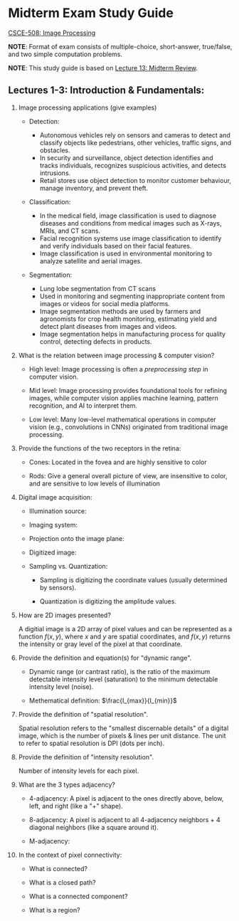 # Midterm Exam Study Guide
[CSCE-508: Image Processing](../README.md)

**NOTE**: Format of exam consists of multiple-choice, short-answer, true/false, and two simple computation problems.

**NOTE**: This study guide is based on [Lecture 13: Midterm Review](../_lectures_/13_Midterm-Review.pdf).

## Lectures 1-3: Introduction & Fundamentals:
1. Image processing applications (give examples)

    * Detection:
        * Autonomous vehicles rely on sensors and cameras to detect and classify objects like pedestrians, other vehicles, traffic signs, and obstacles.
        * In security and surveillance, object detection identifies and tracks individuals, recognizes suspicious activities, and detects intrusions.
        * Retail stores use object detection to monitor customer behaviour, manage inventory, and prevent theft.

    * Classification: 
        * In the medical field, image classification is used to diagnose diseases and conditions from medical images such as X-rays, MRIs, and CT scans.
        * Facial recognition systems use image classification to identify and verify individuals based on their facial features.
        * Image classification is used in environmental monitoring to analyze satellite and aerial images.

    * Segmentation:
        * Lung lobe segmentation from CT scans
        * Used in monitoring and segmenting inappropriate content from images or videos for social media platforms.
        * Image segmentation methods are used by farmers and agronomists for crop health monitoring, estimating yield and detect plant diseases from images and videos.
        * Image segmentation helps in manufacturing process for quality control, detecting defects in products.

2. What is the relation between image processing & computer vision?

    * High level: Image processing is often a *preprocessing step* in computer vision.

    * Mid level: Image processing provides foundational tools for refining images, while computer vision applies machine learning, pattern recognition, and AI to interpret them.

    * Low level: Many low-level mathematical operations in computer vision (e.g., convolutions in CNNs) originated from traditional image processing.

3. Provide the functions of the two receptors in the retina:

    * Cones: Located in the fovea and are highly sensitive to color

    * Rods: Give a general overall picture of view, are insensitive to color, and are sensitive to low levels of illumination

4. Digital image acquisition:

    * Illumination source:

    * Imaging system: 

    * Projection onto the image plane: 

    * Digitized image: 

    * Sampling vs. Quantization:

        * Sampling is digitizing the coordinate values (usually determined by sensors).

        * Quantization is digitizing the amplitude values.

5. How are 2D images presented?

    A digitial image is a 2D array of pixel values and can be represented as a function $f(x, y)$, where $x$ and $y$ are spatial coordinates, and $f(x, y)$ returns the intensity or gray level of the pixel at that coordinate.

6. Provide the definition and equation(s) for "dynamic range".

    * Dynamic range (or cantrast ratio), is the ratio of the maximum detectable intensity level (saturation) to the minimum detectable intensity level (noise).

    * Methematical definition: $\frac{I_{max}}{I_{min}}$

7. Provide the definition of "spatial resolution".

    Spatial resolution refers to the "smallest discernable details" of a digital image, which is the number of pixels & lines per unit distance. The unit to refer to spatial resolution is DPI (dots per inch).

8. Provide the definition of "intensity resolution".

    Number of intensity levels for each pixel.

9. What are the 3 types adjacency?

    * 4-adjacency: A pixel is adjacent to the ones directly above, below, left, and right (like a "+" shape).

    * 8-adjacency: A pixel is adjacent to all 4-adjacency neighbors + 4 diagonal neighbors (like a square around it).

    * M-adjacency: 

10. In the context of pixel connectivity:

    * What is connected?

    * What is a closed path?

    * What is a connected component?

    * What is a region?